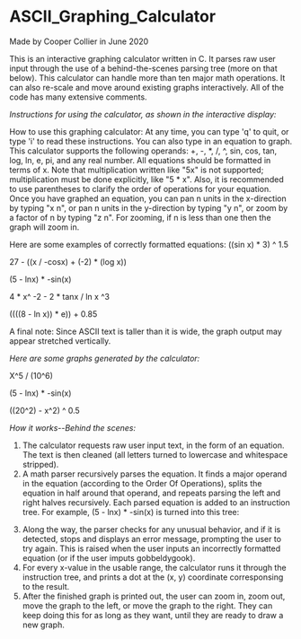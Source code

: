# ASCII_Graphing_Calculator
Made by Cooper Collier in June 2020

This is an interactive graphing calculator written in C. It parses raw user input through the use of a behind-the-scenes parsing tree (more on that below). This calculator can handle more than ten major math operations. It can also re-scale and move around existing graphs interactively. All of the code has many extensive comments.

*Instructions for using the calculator, as shown in the interactive display:*

How to use this graphing calculator:
At any time, you can type 'q' to quit, or type 'i' to read these instructions.
You can also type in an equation to graph. This calculator supports the
following operands: +, -, \*, /, ^, sin, cos, tan, log, ln, e, pi, and any real
number. All equations should be formatted in terms of x. Note that
multiplication written like "5x" is not supported; multiplication must be
done explicitly, like "5 \* x". Also, it is recommended to use parentheses to
clarify the order of operations for your equation. Once you have graphed an
equation, you can pan n units in the x-direction by typing "x n", or pan
n units in the y-direction by typing "y n", or zoom by a factor of n by
typing "z n". For zooming, if n is less than one then the graph will zoom in.

Here are some examples of correctly formatted equations:
((sin x) \* 3) ^ 1.5

27 - ((x / -cosx) + (-2) \* (log x))

(5 - lnx) \* -sin(x)

4 \* x^ -2 - 2 \* tanx / ln x ^3

((((8 - ln x)) \* e)) + 0.85

A final note: Since ASCII text is taller than it is wide, the graph output
may appear stretched vertically.

*Here are some graphs generated by the calculator:*

X^5 / (10^6)

<ing1>

(5 - lnx) \* -sin(x)

<ing2>

((20^2) - x^2) ^ 0.5

<img3>

*How it works--Behind the scenes:*
1) The calculator requests raw user input text, in the form of an equation. The text is then cleaned (all letters
turned to lowercase and whitespace stripped).
2) A math parser recursively parses the equation. It finds a major operand in the equation (according to the Order 
Of Operations), splits the equation in half around that operand, and repeats parsing the left and right halves recursively.
Each parsed equation is added to an instruction tree. For example, (5 - lnx) * -sin(x) is turned into this tree:

<img4>
  
3) Along the way, the parser checks for any unusual behavior, and if it is detected, stops and displays an error message, prompting the user to try again. This is raised when the user inputs an incorrectly formatted equation (or if the user imputs gobbeldygook). 
4) For every x-value in the usable range, the calculator runs it through the instruction tree, and prints a dot at the (x, y) coordinate corresponsing to the result.
5) After the finished graph is printed out, the user can zoom in, zoom out, move the graph to the left, or move the graph to the right. They can keep doing this for as long as they want, until they are ready to draw a new graph.

